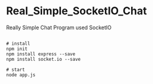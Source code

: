 # Real_Simple_SocketIO_Chat
Really Simple Chat Program used SocketIO
<pre><code>
# install
npm init
npm install express --save
npm install socket.io --save

# start
node app.js
</code></pre>
